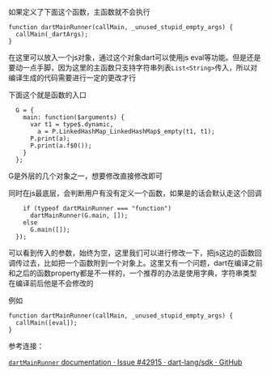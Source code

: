 
如果定义了下面这个函数，主函数就不会执行
```
function dartMainRunner(callMain, _unused_stupid_empty_args) {
  callMain(_dartArgs);
}
```
在这里可以放入一个js对象，通过这个对象dart可以使用js eval等功能。但是还是要动一点手脚，因为这里的主函数只支持字符串列表`List<String>`传入，所以对编译生成的代码需要进行一定的更改才行

下面这个就是函数的入口
```
  G = {
    main: function($arguments) {
      var t1 = type$.dynamic,
        a = P.LinkedHashMap_LinkedHashMap$_empty(t1, t1);
      P.print(a);
      P.print(a.f$0());
    }
  };
```
G是外层的几个对象之一，想要修改直接修改即可

同时在js最底层，会判断用户有没有定义一个函数，如果是的话会默认走这个回调

```
    if (typeof dartMainRunner === "function")
      dartMainRunner(G.main, []);
    else
      G.main([]);
  });
```

可以看到传入的参数，始终为空，这里我们可以进行修改一下，把js这边的函数回调传过去，比如把一个函数附到一个对象上。这里又有一个问题，dart在编译之前和之后的函数property都是不一样的，一个推荐的办法是使用字典，字符串类型在编译前后他是不会修改的

例如
```
function dartMainRunner(callMain, _unused_stupid_empty_args) {
  callMain([eval]);
}
```



参考连接：

[`dartMainRunner` documentation · Issue #42915 · dart-lang/sdk · GitHub](https://github.com/dart-lang/sdk/issues/42915)

